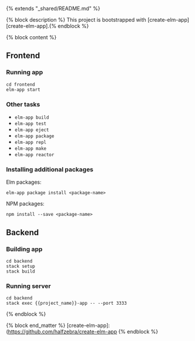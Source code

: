 {% extends "_shared/README.md" %}

{% block description %}
This project is bootstrapped with [create-elm-app][create-elm-app].{% endblock %}

{% block content %}
## Frontend

### Running app

```
cd frontend
elm-app start
```

### Other tasks

* `elm-app build`
* `elm-app test`
* `elm-app eject`
* `elm-app package`
* `elm-app repl`
* `elm-app make`
* `elm-app reactor`

### Installing additional packages

Elm packages:
```
elm-app package install <package-name>
```

NPM packages:
```
npm install --save <package-name>
```

## Backend

### Building app

```
cd backend
stack setup
stack build
```

### Running server

```
cd backend
stack exec {{project_name}}-app -- --port 3333
```
{% endblock %}

{% block end_matter %}
[create-elm-app]:(https://github.com/halfzebra/create-elm-app
{% endblock %}
